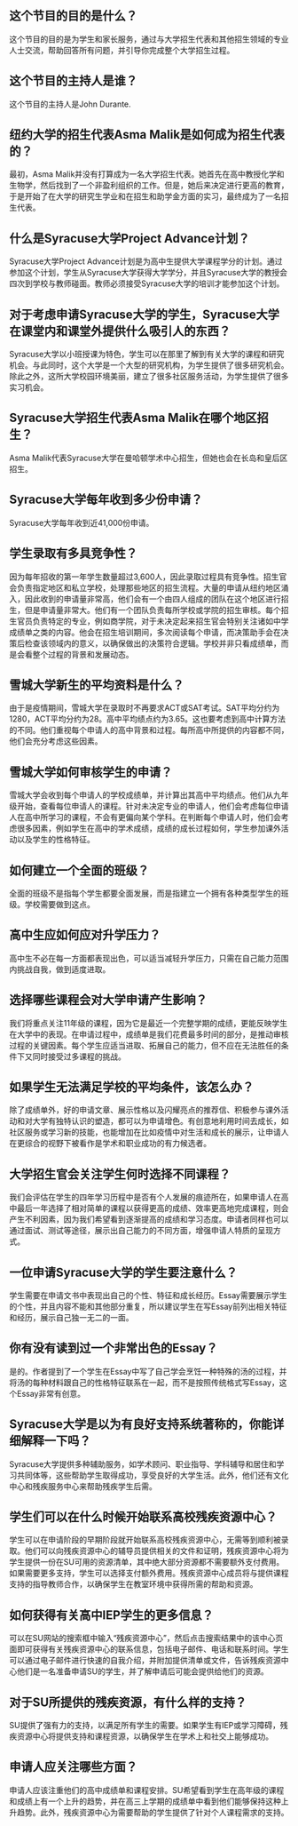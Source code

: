 
## 这个节目的目的是什么？

这个节目的目的是为学生和家长服务，通过与大学招生代表和其他招生领域的专业人士交流，帮助回答所有问题，并引导你完成整个大学招生过程。


## 这个节目的主持人是谁？

这个节目的主持人是John Durante.


## 纽约大学的招生代表Asma Malik是如何成为招生代表的？

最初，Asma Malik并没有打算成为一名大学招生代表。她首先在高中教授化学和生物学，然后找到了一个非盈利组织的工作。但是，她后来决定进行更高的教育，于是开始了在大学的研究生学业和在招生和助学金方面的实习，最终成为了一名招生代表。


## 什么是Syracuse大学Project Advance计划？

Syracuse大学Project Advance计划是为高中生提供大学课程学分的计划。通过参加这个计划，学生从Syracuse大学获得大学学分，并且Syracuse大学的教授会四次到学校与教师碰面。教师必须接受Syracuse大学的培训才能参加这个计划。


## 对于考虑申请Syracuse大学的学生，Syracuse大学在课堂内和课堂外提供什么吸引人的东西？

Syracuse大学以小班授课为特色，学生可以在那里了解到有关大学的课程和研究机会。与此同时，这个大学是一个大型的研究机构，为学生提供了很多研究机会。除此之外，这所大学校园环境美丽，建立了很多社区服务活动，为学生提供了很多实习机会。


## Syracuse大学招生代表Asma Malik在哪个地区招生？

Asma Malik代表Syracuse大学在曼哈顿学术中心招生，但她也会在长岛和皇后区招生。 


## Syracuse大学每年收到多少份申请？

Syracuse大学每年收到近41,000份申请。


## 学生录取有多具竞争性？ 
因为每年招收的第一年学生数量超过3,600人，因此录取过程具有竞争性。招生官会负责指定地区和私立学校，处理那些地区的招生流程。大量的申请从纽约地区涌入，因此收到的申请量非常高，他们会有一个由四人组成的团队在这个地区进行招生，但是申请量非常大。他们有一个团队负责每所学校或学院的招生审核。每个招生官员负责特定的专业，例如商学院，对于未决定起来招生官会特别关注诸如中学成绩单之类的内容。他会在招生培训期间，多次阅读每个申请，而决策助手会在决策后检查该领域内的意义，以确保做出的决策符合逻辑。学校并非只看成绩单，而是会看整个过程的背景和发展动态。 

## 雪城大学新生的平均资料是什么？ 
由于是疫情期间，雪城大学在录取时不再要求ACT或SAT考试。SAT平均分约为1280，ACT平均分约为28。高中平均绩点约为3.65。这也要考虑到高中计算方法的不同。他们重视每个申请人的高中背景和过程。每所高中所提供的内容都不同，他们会充分考虑这些因素。 

## 雪城大学如何审核学生的申请？ 
雪城大学会收到每个申请人的学校成绩单，并计算出其高中平均绩点。他们从九年级开始，查看每位申请人的课程。针对未决定专业的申请人，他们会考虑每位申请人在高中所学习的课程，不会有更偏向某个学科。在判断每个申请人时，他们会考虑很多因素，例如学生在高中的学术成绩，成绩的成长过程如何，学生参加课外活动以及学生的性格特征。


## 如何建立一个全面的班级？

全面的班级不是指每个学生都要全面发展，而是指建立一个拥有各种类型学生的班级。学校需要做到这点。
 

## 高中生应如何应对升学压力？

高中生不必在每一方面都表现出色，可以适当减轻升学压力，只需在自己能力范围内挑战自我，做到适度进取。
 

## 选择哪些课程会对大学申请产生影响？

我们将重点关注11年级的课程，因为它是最近一个完整学期的成绩，更能反映学生在大学中的表现。在申请过程中，成绩单是我们花费最多时间的部分，是推动审核过程的关键因素。每个学生应适当进取、拓展自己的能力，但不应在无法胜任的条件下又同时接受过多课程的挑战。 
 

## 如果学生无法满足学校的平均条件，该怎么办？

除了成绩单外，好的申请文章、展示性格以及闪耀亮点的推荐信、积极参与课外活动和对大学有独特认识的塑造，都可以为申请增色。有创意地利用时间去成长，如社区服务或学习新的技能，也能增加在比如疫情中对生活和成长的展示，让申请人在更综合的视野下被看作是学术和职业成功的有力候选者。 
 


## 大学招生官会关注学生何时选择不同课程？

我们会评估在学生的四年学习历程中是否有个人发展的痕迹所在，如果申请人在高中最后一年选择了相对简单的课程以获得更高的成绩、效率更高地完成课程，则会产生不利因素，因为我们希望看到逐渐提高的成绩和学习态度。申请者同样也可以通过面试、测试等途径，展示出自己能力的不同方面，增强申请人特质的呈现方式。


## 一位申请Syracuse大学的学生要注意什么？ 

学生需要在申请文书中表现出自己的个性、特征和成长经历。Essay需要展示学生的个性，并且内容不能和其他部分重复，所以建议学生在写Essay前列出相关特征和经历，展示自己独一无二的一面。 


## 你有没有读到过一个非常出色的Essay？ 

是的。作者提到了一个学生在Essay中写了自己学会烹饪一种特殊的汤的过程，并将汤的每种材料跟自己的性格特征联系在一起，而不是按照传统格式写Essay，这个Essay非常有创意。 


## Syracuse大学是以为有良好支持系统著称的，你能详细解释一下吗？

Syracuse大学提供多种辅助服务，如学术顾问、职业指导、学科辅导和居住和学习共同体等，这些帮助学生取得成功，享受良好的大学生活。此外，他们还有文化中心和残疾服务中心来帮助残疾学生后需。


## 学生们可以在什么时候开始联系高校残疾资源中心？

学生可以在申请阶段的早期阶段就开始联系高校残疾资源中心，无需等到顺利被录取。他们可以向残疾资源中心的辅导员提供相关的文件和证明，残疾资源中心将为学生提供一份在SU可用的资源清单，其中绝大部分资源都不需要额外支付费用。如果需要更多支持，学生可以选择支付额外费用。残疾资源中心成员将与提供课程支持的指导教师合作，以确保学生在教室环境中获得所需的帮助和资源。

## 如何获得有关高中IEP学生的更多信息？

可以在SU网站的搜索框中输入“残疾资源中心”，然后点击搜索结果中的该中心页面即可获得有关残疾资源中心的联系信息，包括电子邮件、电话和联系时间。学生可以通过电子邮件进行快速的自我介绍，并附加提供清单或文件，告诉残疾资源中心他们是一名准备申请SU的学生，并了解申请后可能会提供给他们的资源。

## 对于SU所提供的残疾资源，有什么样的支持？

SU提供了强有力的支持，以满足所有学生的需要。如果学生有IEP或学习障碍，残疾资源中心将提供支持和课程资源，以确保学生在学术上和社交上能够成功。

## 申请人应关注哪些方面？

申请人应该注重他们的高中成绩单和课程安排。SU希望看到学生在高年级的课程和成绩上有一个上升的趋势，并在高三上学期的成绩单中看到他们能够保持这种上升趋势。此外，残疾资源中心为需要帮助的学生提供了针对个人课程需求的支持。

